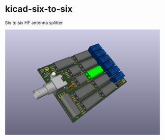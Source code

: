# kicad-six-to-six
Six to six HF antenna splitter

![alt text](https://github.com/s59mz/kicad-six-to-six/blob/main/six_to_six.png)
